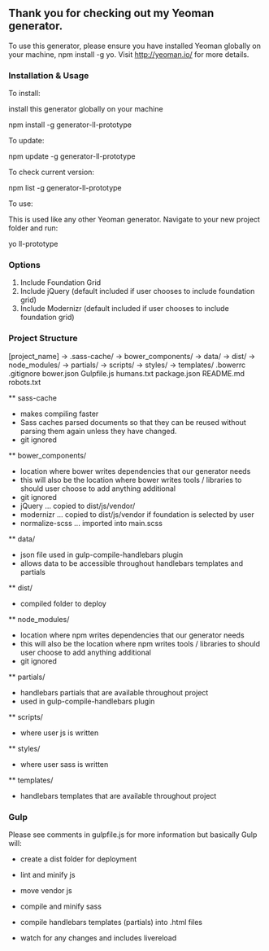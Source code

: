 ## Thank you for checking out my Yeoman generator.

To use this generator, please ensure you have installed Yeoman globally on your machine, npm install -g yo. Visit http://yeoman.io/ for more details.


### Installation & Usage

To install: 

install this generator globally on your machine 

npm install -g generator-ll-prototype


To update:

npm update -g generator-ll-prototype


To check current version:

npm list -g  generator-ll-prototype


To use: 

This is used like any other Yeoman generator. Navigate to your new project folder and run:

yo ll-prototype


### Options

1) Include Foundation Grid
2) Include jQuery (default included if user chooses to include foundation grid)
3) Include Modernizr (default included if user chooses to include foundation grid)


### Project Structure

[project_name]
	-> .sass-cache/
	-> bower_components/
	-> data/
	-> dist/
	-> node_modules/
	-> partials/
	-> scripts/
	-> styles/
	-> templates/
	.bowerrc
	.gitignore
	bower.json
	Gulpfile.js
	humans.txt
	package.json
	README.md
	robots.txt

** sass-cache

- makes compiling faster
- Sass caches parsed documents so that they can be reused without parsing them again unless they have changed.
- git ignored

** bower_components/

- location where bower writes dependencies that our generator needs
- this will also be the location where bower writes tools / libraries to should user choose to add anything additional
- git ignored
- jQuery ... copied to dist/js/vendor/
- modernizr ... copied to dist/js/vendor if foundation is selected by user
- normalize-scss ... imported into main.scss

** data/

- json file used in gulp-compile-handlebars plugin
- allows data to be accessible throughout handlebars templates and partials

** dist/

- compiled folder to deploy

** node_modules/

- location where npm writes dependencies that our generator needs
- this will also be the location where npm writes tools / libraries to should user choose to add anything additional
- git ignored

** partials/

- handlebars partials that are available throughout project
- used in gulp-compile-handlebars plugin

** scripts/

- where user js is written

** styles/

- where user sass is written

** templates/

- handlebars templates that are available throughout project


### Gulp

Please see comments in gulpfile.js for more information but basically Gulp will:

- create a dist folder for deployment

- lint and minify js

- move vendor js

- compile and minify sass

- compile handlebars templates (partials) into .html files

- watch for any changes and includes livereload

